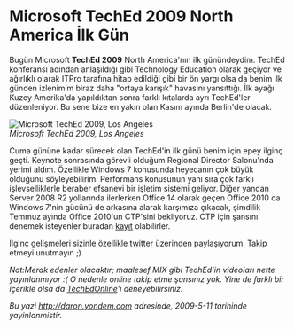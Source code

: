 # Microsoft TechEd 2009 North America İlk Gün 

Bugün Microsoft **TechEd 2009** North America'nın ilk günündeydim.
TechEd konferansı adından anlaşıldığı gibi Technology Education olarak
geçiyor ve ağırlıklı olarak ITPro tarafına hitap edildiği gibi bir ön
yargı olsa da benim ilk günden izlenimim biraz daha "ortaya karışık"
havasını yansıttığı. İlk ayağı Kuzey Amerika'da yapıldıktan sonra farklı
kıtalarda ayrı TechEd'ler düzenleniyor. Bu sene bize en yakın olan Kasım
ayında Berlin'de olacak.

![Microsoft TechEd 2009, Los
Angeles](media/Microsoft_TechEd_2009_North_America_Ilk_Gun/11052009_1.jpg)\
*Microsoft TechEd 2009, Los Angeles*

Cuma gününe kadar sürecek olan TechEd'in ilk günü benim için epey ilginç
geçti. Keynote sonrasında görevli olduğum Regional Director Salonu'nda
yerimi aldım. Özellikle Windows 7 konusunda heyecanın çok büyük olduğunu
söyleyebilirim. Performans konusunun yanı sıra çok farklı
işlevselliklerle beraber efsanevi bir işletim sistemi geliyor. Diğer
yandan Server 2008 R2 yollarında ilerlerken Office 14 olarak geçen
Office 2010 da Windows 7'nin gücünü de arkasına alarak karşımıza
çıkacak, şimdilik Temmuz ayında Office 2010'un CTP'sini bekliyoruz. CTP
için şansını denemek isteyenler buradan
[kayıt](https://microsoft.crgevents.com/Office2010TheMovie/Content/Default.aspx?p=Home&)
olabilirler.

İlginç gelişmeleri sizinle özellikle
[twitter](http://twitter.com/daronyondem) üzerinden paylaşıyorum. Takip
etmeyi unutmayın ;)

*Not:Merak edenler olacaktır; maalesef MIX gibi TechEd'in videoları
nette yayınlanmıyor :( O nedenle online takip etme şansınız yok. Yine de
farklı bir içerikle olsa da*
[*TechEdOnline*](http://www.microsoft.com/techedonline)*'ı
deneyebilirsiniz.*


*Bu yazi http://daron.yondem.com adresinde, 2009-5-11 tarihinde yayinlanmistir.*